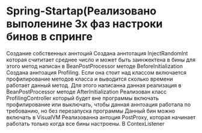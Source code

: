 # Spring-Startap(Реализовано выполенине  3х фаз настроки бинов в спринге 
Создание собственных аннтоций 
Создана аннтотация InjectRandomInt которая счититает среднее число и может быть заинжектена в бины для этого метод написан в BeanPostProcessor методе  BeforeInitialization
Создана аннтоация Profiling. Если она стоит над классом включается профилирование методов класса и выводится сколько времени работает данный метод. Для этого написанна данная реализация в BeanPostProcessor методе  AfterInitialization
Реализован класс ProfilingController который будет вне программы включать профилирование или выключать, чтобы данная аннтоация работала по требованию, но без перезапуска программы
Данный бин можно включать в VisualVM
Реализованна антоция PostProxy, которая начинает работать только когда все бины настроены. В ContexListener
